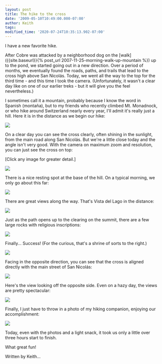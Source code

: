 ```yaml
---
layout: post
title: The hike to the cross
date: '2009-05-10T10:49:00.000-07:00'
author: Keith
tags:
modified_time: '2020-07-24T10:35:13.902-07:00'
---
```

I have a new favorite hike.



After Cobre was attacked by a neighborhood dog on the
[walk]({{site.baseurl}}{% post_url
2007-11-25-morning-walk-up-mountain
%})
up to the pond, we started going out in a new direction. Over a period
of months, we eventually found the roads, paths, and trails that lead to
the cross high above San Nicolás. Today, we went all the way to the top
for the third time - and this time I took the camera. (Unfortunately, it
wasn't a clear day like on one of our earlier treks - but it will give
you the feel nevertheless.)

I sometimes call it a mountain, probably because I know the word in
Spanish (montaña), but to my friends who recently climbed Mt. Monadnock,
or who hike around Switzerland nearly every year, I'll admit it's really
just a hill. Here it is in the distance as we begin our hike:

[![]({{site.baseurl}}/assets/images/IMG_6009.JPG)]({{site.baseurl}}/assets/images/IMG_6009.JPG)

On a clear day you can see the cross clearly, often shining in the
sunlight, from the main road along San Nicolás. But we're a little close
today and the angle isn't very good. With the camera on maximum zoom and
resolution, you can just see the cross on top:

\[Click any image for greater detail.\]

[![]({{site.baseurl}}/assets/images/IMG_6010C.JPG)]({{site.baseurl}}/assets/images/IMG_6010C.JPG)

There is a nice resting spot at the base of the hill. On a typical
morning, we only go about this far:

[![]({{site.baseurl}}/assets/images/IMG_6012.JPG)]({{site.baseurl}}/assets/images/IMG_6012.JPG)

There are great views along the way. That's Vista del Lago in the
distance:

[![]({{site.baseurl}}/assets/images/IMG_6015.JPG)]({{site.baseurl}}/assets/images/IMG_6015.JPG)

Just as the path opens up to the clearing on the summit, there are a few
large rocks with religious inscriptions:

[![]({{site.baseurl}}/assets/images/IMG_6018.JPG)]({{site.baseurl}}/assets/images/IMG_6018.JPG)

Finally... Success!
(For the curious, that's a shrine of sorts to the right.)

[![]({{site.baseurl}}/assets/images/IMG_6019.JPG)]({{site.baseurl}}/assets/images/IMG_6019.JPG)

Facing in the opposite direction, you can see that the cross is aligned
directly with the main street of San Nicolás:

[![]({{site.baseurl}}/assets/images/IMG_6020.JPG)]({{site.baseurl}}/assets/images/IMG_6020.JPG)

Here's the view looking off the opposite side. Even on a hazy day, the
views are pretty spectacular:

[![]({{site.baseurl}}/assets/images/IMG_6022.JPG)]({{site.baseurl}}/assets/images/IMG_6022.JPG)

Finally, I just have to throw in a photo of my hiking companion,
enjoying our accomplishment:

[![]({{site.baseurl}}/assets/images/IMG_6023.JPG)]({{site.baseurl}}/assets/images/IMG_6023.JPG)

Today, even with the photos and a light snack, it took us only a little
over three hours start to finish.

What great fun!

Written by Keith...
